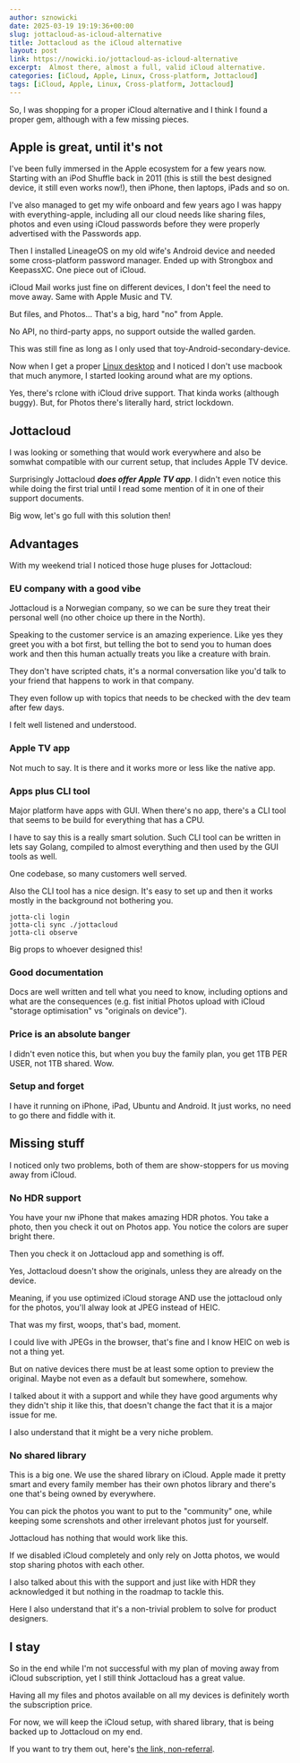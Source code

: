 ```yaml
---
author: sznowicki
date: 2025-03-19 19:19:36+00:00
slug: jottacloud-as-icloud-alternative
title: Jottacloud as the iCloud alternative
layout: post
link: https://nowicki.io/jottacloud-as-icloud-alternative
excerpt:  Almost there, almost a full, valid iCloud alternative.
categories: [iCloud, Apple, Linux, Cross-platform, Jottacloud]
tags: [iCloud, Apple, Linux, Cross-platform, Jottacloud]
---
```


So, I was shopping for a proper iCloud alternative and I think I found a proper gem, although with a few missing pieces.

## Apple is great, until it's not

I've been fully immersed in the Apple ecosystem for a few years now. Starting with an iPod Shuffle back in 2011 (this is still the best designed device, it still even works now!), then iPhone, then laptops, iPads and so on.

I've also managed to get my wife onboard and few years ago I was happy with everything-apple, including all our cloud needs like sharing files, photos and even using iCloud passwords before they were properly advertised with the Passwords app.

Then I installed LineageOS on my old wife's Android device and needed some cross-platform password manager. Ended up with Strongbox and KeepassXC. One piece out of iCloud.

iCloud Mail works just fine on different devices, I don't feel the need to move away. Same with Apple Music and TV.

But files, and Photos... That's a big, hard "no" from Apple.

No API, no third-party apps, no support outside the walled garden.

This was still fine as long as I only used that toy-Android-secondary-device.

Now when I get a proper [Linux desktop](/apple-studio-display-on-linux-or-how-apple-sheep-moved-to-linux) and I noticed I don't use macbook that much anymore, I started looking around what are my options.

Yes, there's rclone with iCloud drive support. That kinda works (although buggy). But, for Photos there's literally hard, strict lockdown.

## Jottacloud

I was looking or something that would work everywhere and also be somwhat compatible with our current setup, that includes Apple TV device.

Surprisingly Jottacloud ***does offer Apple TV app***. I didn't even notice this while doing the first trial until I read some mention of it in one of their support documents.

Big wow, let's go full with this solution then!

## Advantages

With my weekend trial I noticed those huge pluses for Jottacloud:

### EU company with a good vibe

Jottacloud is a Norwegian company, so we can be sure they treat their personal well (no other choice up there in the North).

Speaking to the customer service is an amazing experience. Like yes they greet you with a bot first, but telling the bot to send you to human does work and then this human actually treats you like a creature with brain.

They don't have scripted chats, it's a normal conversation like you'd talk to your friend that happens to work in that company.

They even follow up with topics that needs to be checked with the dev team after few days.

I felt well listened and understood.

### Apple TV app

Not much to say. It is there and it works more or less like the native app.

### Apps plus CLI tool

Major platform have apps with GUI. When there's no app, there's a CLI tool that seems to be build for everything that has a CPU.

I have to say this is a really smart solution. Such CLI tool can be written in lets say Golang, compiled to almost everything and then used by the GUI tools as well.

One codebase, so many customers well served.

Also the CLI tool has a nice design. It's easy to set up and then it works mostly in the background not bothering you.

```
jotta-cli login
jotta-cli sync ./jottacloud
jotta-cli observe
```

Big props to whoever designed this!

### Good documentation

Docs are well written and tell what you need to know, including options and what are the consequences (e.g. fist initial Photos upload with iCloud "storage optimisation" vs "originals on device").

### Price is an absolute banger

I didn't even notice this, but when you buy the family plan, you get 1TB PER USER, not 1TB shared. Wow.

### Setup and forget

I have it running on iPhone, iPad, Ubuntu and Android. It just works, no need to go there and fiddle with it.

## Missing stuff

I noticed only two problems, both of them are show-stoppers for us moving away from iCloud.

### No HDR support

You have your nw iPhone that makes amazing HDR photos. You take a photo, then you check it out on Photos app. You notice the colors are super bright there.

Then you check it on Jottacloud app and something is off.

Yes, Jottacloud doesn't show the originals, unless they are already on the device.

Meaning, if you use optimized iCloud storage AND use the jottacloud only for the photos, you'll alway look at JPEG instead of HEIC.

That was my first, woops, that's bad, moment.

I could live with JPEGs in the browser, that's fine and I know HEIC on web is not a thing yet.

But on native devices there must be at least some option to preview the original. Maybe not even as a default but somewhere, somehow.

I talked about it with a support and while they have good arguments why they didn't ship it like this, that doesn't change the fact that it is a major issue for me.

I also understand that it might be a very niche problem.

### No shared library

This is a big one. We use the shared library on iCloud. Apple made it pretty smart and every family member has their own photos library and there's one that's being owned by everywhere.

You can pick the photos you want to put to the "community" one, while keeping some screnshots and other irrelevant photos just for yourself.

Jottacloud has nothing that would work like this.

If we disabled iCloud completely and only rely on Jotta photos, we would stop sharing photos with each other.

I also talked about this with the support and just like with HDR they acknowledged it but nothing in the roadmap to tackle this.

Here I also understand that it's a non-trivial problem to solve for product designers.

## I stay

So in the end while I'm not successful with my plan of moving away from iCloud subscription, yet I still think Jottacloud has a great value.

Having all my files and photos available on all my devices is definitely worth the subscription price.

For now, we will keep the iCloud setup, with shared library, that is being backed up to Jottacloud on my end.

If you want to try them out, here's [the link, non-referral](https://jottacloud.com).
